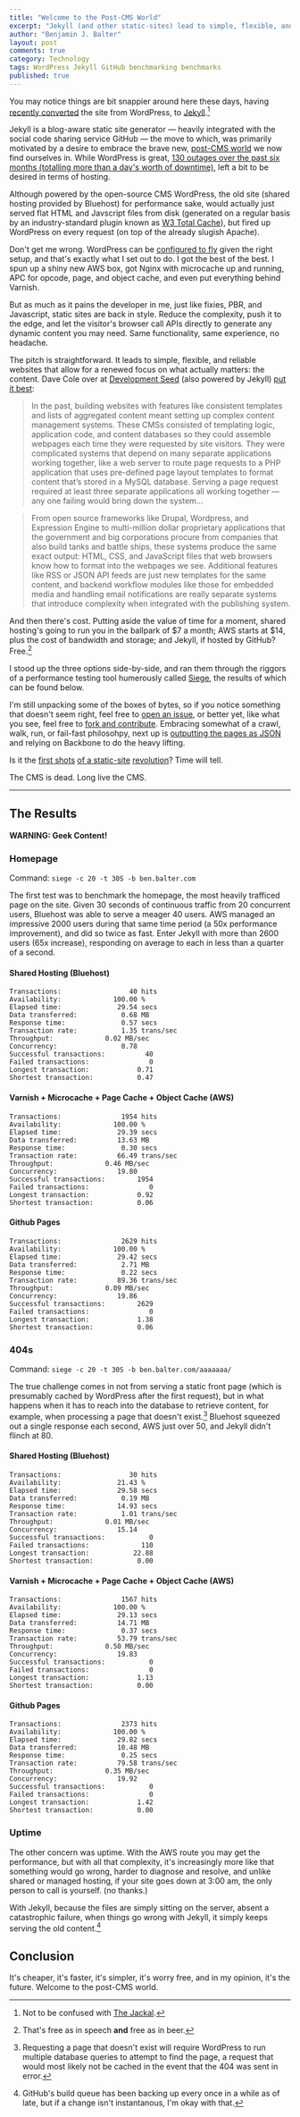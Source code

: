 ```yaml
---
title: "Welcome to the Post-CMS World"
excerpt: "Jekyll (and other static-sites) lead to simple, flexible, and reliable websites that allow for a renewed focus on what actually matters: the content."
author: "Benjamin J. Balter"
layout: post
comments: true
category: Technology
tags: WordPress Jekyll GitHub benchmarking benchmarks
published: true
---
```


You may notice things are bit snappier around here these days, having [recently converted](https://github.com/benbalter/wordpress-to-jekyll-exporter) the site from WordPress, to [Jekyll](https://github.com/mojombo/jekyll).[^4]

Jekyll is a blog-aware static site generator — heavily integrated with the social code sharing service GitHub — the move to which, was primarily motivated by a desire to embrace the brave new, [post-CMS world](http://developmentseed.org/blog/2012/07/27/build-cms-free-websites/) we now find ourselves in. While WordPress is great, [130 outages over the past six months (totalling more than a day's worth of downtime)](http://cl.ly/image/1M420a152e1z), left a bit to be desired in terms of hosting. 

Although powered by the open-source CMS WordPress, the old site (shared hosting provided by Bluehost) for performance sake, would actually just served flat HTML and Javscript files from disk (generated on a regular basis by an industry-standard plugin known as  [W3 Total Cache](http://wordpress.org/extend/plugins/w3-total-cache/)), but fired up WordPress on every request (on top of the already slugish Apache). 

Don't get me wrong. WordPress can be [configured to fly](http://wordpress.org/extend/plugins/batcache/) given the right setup, and that's exactly what I set out to do. I got the best of the best. I spun up a shiny new AWS box, got Nginx with microcache up and running, APC for opcode, page, and object cache, and even put everything behind Varnish.

But as much as it pains the developer in me, just like fixies, PBR, and Javascript, static sites are back in style. Reduce the complexity, push it to the edge, and let the visitor's browser call APIs directly to generate any dynamic content you may need. Same functionality, same experience, no headache.

The pitch is straightforward. It leads to simple, flexible, and reliable websites that allow for a renewed focus on what actually matters: the content. Dave Cole over at [Development Seed](http://developmentseed.org/) (also powered by Jekyll) [put it best](http://developmentseed.org/blog/2012/07/27/build-cms-free-websites/):

> In the past, building websites with features like consistent templates and lists of aggregated content meant setting up complex content management systems. These CMSs consisted of templating logic, application code, and content databases so they could assemble webpages each time they were requested by site visitors. They were complicated systems that depend on many separate applications working together, like a web server to route page requests to a PHP application that uses pre-defined page layout templates to format content that’s stored in a MySQL database. Serving a page request required at least three separate applications all working together — any one failing would bring down the system...

> From open source frameworks like Drupal, Wordpress, and Expression Engine to multi-million dollar proprietary applications that the government and big corporations procure from companies that also build tanks and battle ships, these systems produce the same exact output: HTML, CSS, and JavaScript files that web browsers know how to format into the webpages we see. Additional features like RSS or JSON API feeds are just new templates for the same content, and backend workflow modules like those for embedded media and handling email notifications are really separate systems that introduce complexity when integrated with the publishing system.

And then there's cost. Putting aside the value of time for a moment, shared hosting's going to run you in the ballpark of $7 a month; AWS starts at $14, plus the cost of bandwidth and storage; and Jekyll, if hosted by GitHub? Free.[^3]

I stood up the three options side-by-side, and ran them through the riggors of a performance testing tool humerously called [Siege](http://www.joedog.org/siege-home/), the results of which can be found below.

I'm still unpacking some of the boxes of bytes, so if you notice something that doesn't seem right, feel free to [open an issue](https://github.com/benbalter/benbalter.github.com/issues), or better yet, like what you see, feel free to [fork and contribute](https://github.com/benbalter/benbalter.github.com). Embracing somewhat of a crawl, walk, run, or fail-fast philosohpy, next up is [outputting the pages as JSON](https://github.com/benbalter/benbalter.github.com/blob/js/_plugins/generate-json.rb) and relying on Backbone to do the heavy lifting.

Is it the [first shots](http://presidential-innovation-fellows.github.com/mygov/) [of a static-site](http://presidential-innovation-fellows.github.com/rfpez-blog/) [revolution](http://presidential-innovation-fellows.github.com/bluebutton/)? Time will tell. 

The CMS is dead. Long live the CMS.

***

## The Results

**WARNING: Geek Content!**

### Homepage

Command: `siege -c 20 -t 30S -b ben.balter.com`

The first test was to benchmark the homepage, the most heavily trafficed page on the site. Given 30 seconds of continuous traffic from 20 concurrent users, Bluehost was able to serve a meager 40 users. AWS managed an impressive 2000 users during that same time period (a 50x performance improvement), and did so twice as fast. Enter Jekyll with more than 2600 users (65x increase), responding on average to each in less than a quarter of a second.

#### Shared Hosting (Bluehost)

	Transactions:		          40 hits
	Availability:		      100.00 %
	Elapsed time:		       29.54 secs
	Data transferred:	        0.68 MB
	Response time:		        0.57 secs
	Transaction rate:	        1.35 trans/sec
	Throughput:		        0.02 MB/sec
	Concurrency:		        0.78
	Successful transactions:          40
	Failed transactions:	           0
	Longest transaction:	        0.71
	Shortest transaction:	        0.47

#### Varnish + Microcache + Page Cache + Object Cache (AWS)

	Transactions:		        1954 hits
	Availability:		      100.00 %
	Elapsed time:		       29.39 secs
	Data transferred:	       13.63 MB
	Response time:		        0.30 secs
	Transaction rate:	       66.49 trans/sec
	Throughput:		        0.46 MB/sec
	Concurrency:		       19.80
	Successful transactions:        1954
	Failed transactions:	           0
	Longest transaction:	        0.92
	Shortest transaction:	        0.06

#### Github Pages

	Transactions:		        2629 hits
	Availability:		      100.00 %
	Elapsed time:		       29.42 secs
	Data transferred:	        2.71 MB
	Response time:		        0.22 secs
	Transaction rate:	       89.36 trans/sec
	Throughput:		        0.09 MB/sec
	Concurrency:		       19.86
	Successful transactions:        2629
	Failed transactions:	           0
	Longest transaction:	        1.38
	Shortest transaction:	        0.06
	
### 404s

Command: `siege -c 20 -t 30S -b ben.balter.com/aaaaaaa/`

The true challenge comes in not from serving a static front page (which is presumably cached by WordPress after the first request), but in what happens when it has to reach into the database to retrieve content, for example, when processing a page that doesn't exist.[^1] Bluehost squeezed out a single response each second, AWS just over 50, and Jekyll didn't flinch at 80.

#### Shared Hosting (Bluehost)

	Transactions:		          30 hits
	Availability:		       21.43 %
	Elapsed time:		       29.58 secs
	Data transferred:	        0.19 MB
	Response time:		       14.93 secs
	Transaction rate:	        1.01 trans/sec
	Throughput:		        0.01 MB/sec
	Concurrency:		       15.14
	Successful transactions:           0
	Failed transactions:	         110
	Longest transaction:	       22.88
	Shortest transaction:	        0.00

#### Varnish + Microcache + Page Cache + Object Cache (AWS)

	Transactions:		        1567 hits
	Availability:		      100.00 %
	Elapsed time:		       29.13 secs
	Data transferred:	       14.71 MB
	Response time:		        0.37 secs
	Transaction rate:	       53.79 trans/sec
	Throughput:		        0.50 MB/sec
	Concurrency:		       19.83
	Successful transactions:           0
	Failed transactions:	           0
	Longest transaction:	        1.13
	Shortest transaction:	        0.00

#### Github Pages

	Transactions:		        2373 hits
	Availability:		      100.00 %
	Elapsed time:		       29.82 secs
	Data transferred:	       10.48 MB
	Response time:		        0.25 secs
	Transaction rate:	       79.58 trans/sec
	Throughput:		        0.35 MB/sec
	Concurrency:		       19.92
	Successful transactions:           0
	Failed transactions:	           0
	Longest transaction:	        1.42
	Shortest transaction:	        0.00
    
### Uptime

The other concern was uptime. With the AWS route you may get the performance, but with all that complexity, it's increasingly more like that something would go wrong, harder to diagnose and resolve, and unlike shared or managed hosting, if your site goes down at 3:00 am, the only person to call is yourself. (no thanks.)

With Jekyll, because the files are simply sitting on the server, absent a catastrophic failure, when things go wrong with Jekyll, it simply keeps serving the old content.[^2]
    
## Conclusion 

It's cheaper, it's faster, it's simpler, it's worry free, and in my opinion, it's the future. Welcome to the post-CMS world.

[^1]: Requesting a page that doesn't exist will require WordPress to run multiple database queries to attempt to find the page, a request that would most likely not be cached in the event that the 404 was sent in error.

[^2]: GitHub's build queue has been backing up every once in a while as of late, but if a change isn't instantanous, I'm okay with that.

[^3]: That's free as in speech **and** free as in beer.

[^4]: Not to be confused with [The Jackal](http://www.youtube.com/watch?v=Q7H_L5cYkg8).